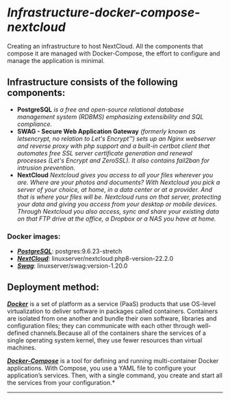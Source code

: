 # _Infrastructure-docker-compose-nextcloud_
Creating an infrastructure to host NextCloud.  All the components that compose it are managed with Docker-Compose, the effort to configure and manage the application is minimal.
## Infrastructure consists of the following components:
- **PostgreSQL**
  *is a free and open-source relational database management system (RDBMS) emphasizing extensibility and SQL compliance.*
- **SWAG - Secure Web Application Gateway**
  *(formerly known as letsencrypt, no relation to Let's Encrypt™) sets up an Nginx webserver and reverse proxy with php support and a built-in certbot client that automates free SSL server certificate generation and renewal processes (Let's Encrypt and ZeroSSL). It also contains fail2ban for intrusion prevention.*
- **NextCloud**
  *Nextcloud gives you access to all your files wherever you are. Where are your photos and documents? With Nextcloud you pick a server of your choice, at home, in a data center or at a provider. And that is where your files will be. Nextcloud runs on that server, protecting your data and giving you access from your desktop or mobile devices. Through Nextcloud you also access, sync and share your existing data on that FTP drive at the office, a Dropbox or a NAS you have at home.*

### Docker images:
- [***PostgreSQL***](https://hub.docker.com/_/postgres): postgres:9.6.23-stretch
- [***NextCloud***](https://hub.docker.com/r/linuxserver/nextcloud): linuxserver/nextcloud:php8-version-22.2.0
- [***Swag***](https://docs.docker.com/compose/): linuxserver/swag:version-1.20.0

## Deployment method:
[***Docker***](https://docs.docker.com/compose/) is a set of platform as a service (PaaS) products that use OS-level virtualization to deliver software in packages called containers. Containers are isolated from one another and bundle their own software, libraries and configuration files; they can communicate with each other through well-defined channels.Because all of the containers share the services of a single operating system kernel, they use fewer resources than virtual machines.

[***Docker-Compose***](https://hub.docker.com/r/linuxserver/swag) is a tool for defining and running multi-container Docker applications. With Compose, you use a YAML file to configure your application’s services. Then, with a single command, you create and start all the services from your configuration.*

---
